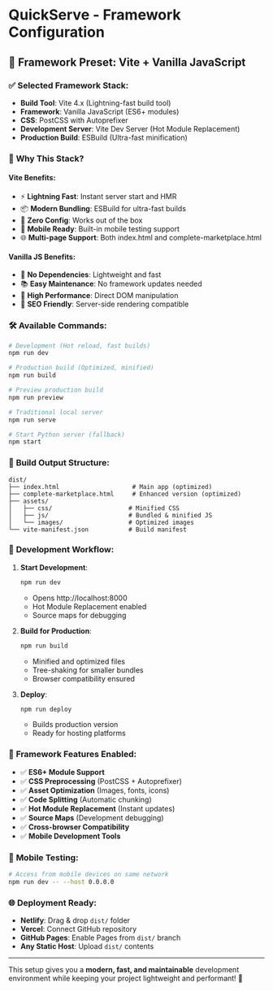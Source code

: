# QuickServe - Framework Configuration

## 🚀 **Framework Preset: Vite + Vanilla JavaScript**

### ✅ **Selected Framework Stack:**
- **Build Tool**: Vite 4.x (Lightning-fast build tool)
- **Framework**: Vanilla JavaScript (ES6+ modules)
- **CSS**: PostCSS with Autoprefixer
- **Development Server**: Vite Dev Server (Hot Module Replacement)
- **Production Build**: ESBuild (Ultra-fast minification)

### 🎯 **Why This Stack?**

#### **Vite Benefits:**
- ⚡ **Lightning Fast**: Instant server start and HMR
- 📦 **Modern Bundling**: ESBuild for ultra-fast builds
- 🔧 **Zero Config**: Works out of the box
- 📱 **Mobile Ready**: Built-in mobile testing support
- 🌐 **Multi-page Support**: Both index.html and complete-marketplace.html

#### **Vanilla JS Benefits:**
- 🎯 **No Dependencies**: Lightweight and fast
- 📚 **Easy Maintenance**: No framework updates needed
- 🔄 **High Performance**: Direct DOM manipulation
- 📖 **SEO Friendly**: Server-side rendering compatible

### 🛠️ **Available Commands:**

```bash
# Development (Hot reload, fast builds)
npm run dev

# Production build (Optimized, minified)
npm run build

# Preview production build
npm run preview

# Traditional local server
npm run serve

# Start Python server (fallback)
npm start
```

### 📁 **Build Output Structure:**

```
dist/
├── index.html                    # Main app (optimized)
├── complete-marketplace.html     # Enhanced version (optimized)
├── assets/
│   ├── css/                     # Minified CSS
│   ├── js/                      # Bundled & minified JS
│   └── images/                  # Optimized images
└── vite-manifest.json           # Build manifest
```

### 🚀 **Development Workflow:**

1. **Start Development**:
   ```bash
   npm run dev
   ```
   - Opens http://localhost:8000
   - Hot Module Replacement enabled
   - Source maps for debugging

2. **Build for Production**:
   ```bash
   npm run build
   ```
   - Minified and optimized files
   - Tree-shaking for smaller bundles
   - Browser compatibility ensured

3. **Deploy**:
   ```bash
   npm run deploy
   ```
   - Builds production version
   - Ready for hosting platforms

### 🎨 **Framework Features Enabled:**

- ✅ **ES6+ Module Support**
- ✅ **CSS Preprocessing** (PostCSS + Autoprefixer)
- ✅ **Asset Optimization** (Images, fonts, icons)
- ✅ **Code Splitting** (Automatic chunking)
- ✅ **Hot Module Replacement** (Instant updates)
- ✅ **Source Maps** (Development debugging)
- ✅ **Cross-browser Compatibility**
- ✅ **Mobile Development Tools**

### 📱 **Mobile Testing:**
```bash
# Access from mobile devices on same network
npm run dev -- --host 0.0.0.0
```

### 🌐 **Deployment Ready:**
- **Netlify**: Drag & drop `dist/` folder
- **Vercel**: Connect GitHub repository
- **GitHub Pages**: Enable Pages from `dist/` branch
- **Any Static Host**: Upload `dist/` contents

---

This setup gives you a **modern, fast, and maintainable** development environment while keeping your project lightweight and performant! 🎉